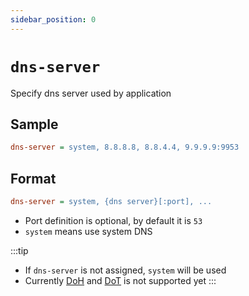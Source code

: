 ```yaml
---
sidebar_position: 0
---
```


# `dns-server`

Specify dns server used by application

## Sample

```ini
dns-server = system, 8.8.8.8, 8.8.4.4, 9.9.9.9:9953
```

## Format

```ini
dns-server = system, {dns server}[:port], ...
```

- Port definition is optional, by default it is `53`
- `system` means use system DNS

:::tip
- If `dns-server` is not assigned, `system` will be used
- Currently [DoH](https://en.wikipedia.org/wiki/DNS_over_HTTPS) and [DoT](https://en.wikipedia.org/wiki/DNS_over_TLS) is not supported yet
:::